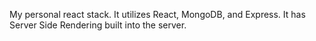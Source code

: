 My personal react stack.
It utilizes React, MongoDB, and Express.
It has Server Side Rendering built into the server.